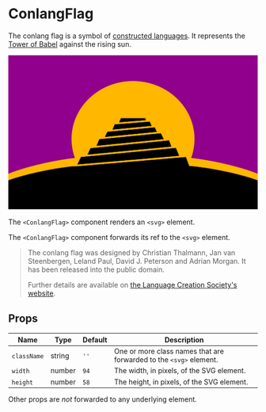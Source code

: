 # ConlangFlag

The conlang flag is a symbol of [constructed languages][conlang]. It represents the [Tower of Babel][babel] against the rising sun.

![Conlang flag](./flag.svg)

The `<ConlangFlag>` component renders an `<svg>` element.

The `<ConlangFlag>` component forwards its ref to the `<svg>` element.

> The conlang flag was designed by Christian Thalmann, Jan van Steenbergen, Leland Paul, David J. Peterson and Adrian Morgan. It has been released into the public domain.
>
> Further details are available on [the Language Creation Society's website][lcs].

## Props

| Name | Type | Default | Description |
| --- | --- | --- | --- |
| `className` | string | `''` | One or more class names that are forwarded to the `<svg>` element. |
| `width` | number | `94` | The width, in pixels, of the SVG element. |
| `height` | number | `58` | The height, in pixels, of the SVG element. |

Other props are _not_ forwarded to any underlying element.

[conlang]: https://en.wikipedia.org/wiki/Constructed_language
[babel]: https://en.wikipedia.org/wiki/Tower_of_Babel
[lcs]: https://conlang.org/conlang-flag/
